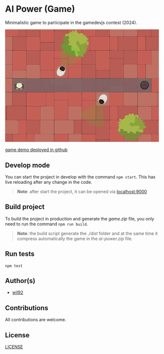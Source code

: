 # AI Power (Game)

Minimalistic game to participate in the gamedevjs contest (2024).

[![show game image here](./files/game-presentation.png)]()

[game demo deployed in github](https://inflagames.github.io/fear-the-water/)

## Develop mode

You can start the project in develop with the command `npm start`. This has live reloading after any change in the code.

> **Note**: after start the project, it can be opened via [localhost:9000](http://localhost:9000)

## Build project

To build the project in production and generate the *game.zip* file, you only need to run the command `npm run build`.

> **Note**: the build script generate the *./dist* folder and at the same time it compress automatically the game in the *ai-power.zip* file.

## Run tests

```
npm test
```

## Author(s)

- [wil92](https://github.com/wil92)

## Contributions

All contributions are welcome.

## License

[LICENSE](./LICENSE.md)
